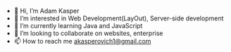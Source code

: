 - 👋 Hi, I’m Adam Kasper
- 👀 I’m interested in Web Development(LayOut), Server-side development
- 🌱 I’m currently learning Java and JavaScript
- 💞️ I’m looking to collaborate on websites, enterprise
- 📫 How to reach me akasperovich1@gmail.com

<!---
whoisthisadam/whoisthisadam is a ✨ special ✨ repository because its `README.md` (this file) appears on your GitHub profile.
You can click the Preview link to take a look at your changes.
--->
